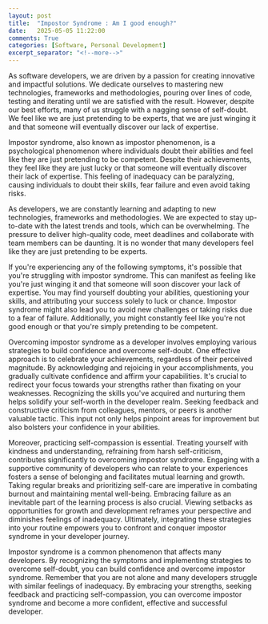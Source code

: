 ```yaml
---
layout: post
title:  "Impostor Syndrome : Am I good enough?"
date:   2025-05-05 11:22:00
comments: True
categories: [Software, Personal Development]
excerpt_separator: "<!--more-->"
---
```


As software developers, we are driven by a passion for creating innovative and impactful solutions. We dedicate ourselves to mastering new technologies, frameworks and methodologies, pouring over lines of code, testing and iterating until we are satisfied with the result. However, despite our best efforts, many of us struggle with a nagging sense of self-doubt. We feel like we are just pretending to be experts, that we are just winging it and that someone will eventually discover our lack of expertise.

Impostor syndrome, also known as impostor phenomenon, is a psychological phenomenon where individuals doubt their abilities and feel like they are just pretending to be competent. Despite their achievements, they feel like they are just lucky or that someone will eventually discover their lack of expertise. This feeling of inadequacy can be paralyzing, causing individuals to doubt their skills, fear failure and even avoid taking risks.

<!--more-->

As developers, we are constantly learning and adapting to new technologies, frameworks and methodologies. We are expected to stay up-to-date with the latest trends and tools, which can be overwhelming. The pressure to deliver high-quality code, meet deadlines and collaborate with team members can be daunting. It is no wonder that many developers feel like they are just pretending to be experts.

If you're experiencing any of the following symptoms, it's possible that you're struggling with impostor syndrome. This can manifest as feeling like you're just winging it and that someone will soon discover your lack of expertise. You may find yourself doubting your abilities, questioning your skills, and attributing your success solely to luck or chance. Impostor syndrome might also lead you to avoid new challenges or taking risks due to a fear of failure. Additionally, you might constantly feel like you're not good enough or that you're simply pretending to be competent.

Overcoming impostor syndrome as a developer involves employing various strategies to build confidence and overcome self-doubt. One effective approach is to celebrate your achievements, regardless of their perceived magnitude. By acknowledging and rejoicing in your accomplishments, you gradually cultivate confidence and affirm your capabilities. It's crucial to redirect your focus towards your strengths rather than fixating on your weaknesses. Recognizing the skills you've acquired and nurturing them helps solidify your self-worth in the developer realm. Seeking feedback and constructive criticism from colleagues, mentors, or peers is another valuable tactic. This input not only helps pinpoint areas for improvement but also bolsters your confidence in your abilities.

Moreover, practicing self-compassion is essential. Treating yourself with kindness and understanding, refraining from harsh self-criticism, contributes significantly to overcoming impostor syndrome. Engaging with a supportive community of developers who can relate to your experiences fosters a sense of belonging and facilitates mutual learning and growth. Taking regular breaks and prioritizing self-care are imperative in combating burnout and maintaining mental well-being. Embracing failure as an inevitable part of the learning process is also crucial. Viewing setbacks as opportunities for growth and development reframes your perspective and diminishes feelings of inadequacy. Ultimately, integrating these strategies into your routine empowers you to confront and conquer impostor syndrome in your developer journey.

Impostor syndrome is a common phenomenon that affects many developers. By recognizing the symptoms and implementing strategies to overcome self-doubt, you can build confidence and overcome impostor syndrome. Remember that you are not alone and many developers struggle with similar feelings of inadequacy. By embracing your strengths, seeking feedback and practicing self-compassion, you can overcome impostor syndrome and become a more confident, effective and successful developer.
